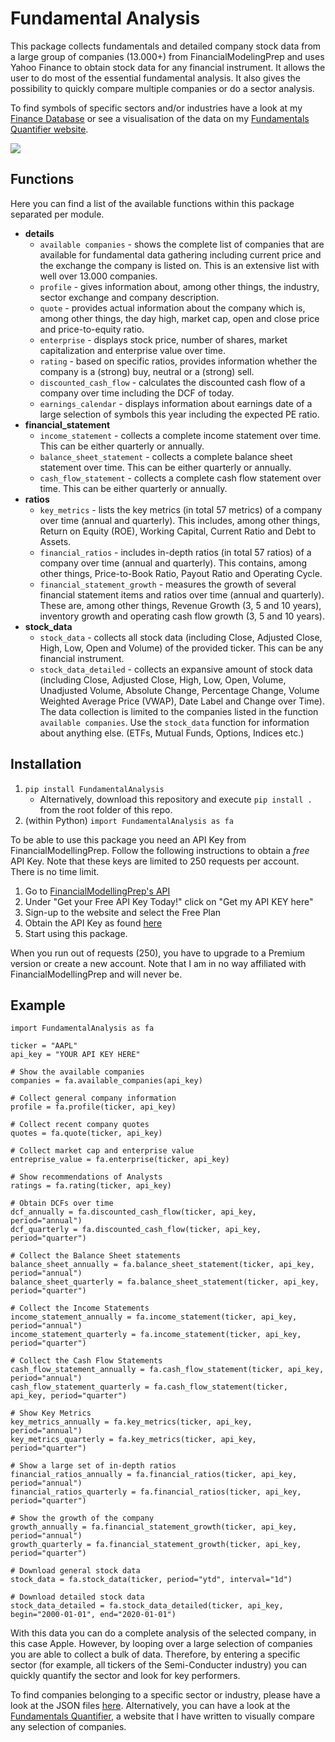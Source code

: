 # Fundamental Analysis
This package collects fundamentals and detailed company stock data from a large group of companies (13.000+)
from FinancialModelingPrep and uses Yahoo Finance to obtain stock data for any financial instrument. It allows
the user to do most of the essential fundamental analysis. It also gives the possibility to quickly compare
multiple companies or do a sector analysis.

To find symbols of specific sectors and/or industries have a look at my [Finance Database](https://github.com/JerBouma/FinanceDatabase) or 
see a visualisation of the data on my [Fundamentals Quantifier website](https://github.com/JerBouma/FundamentalsQuantifier).

![](images/FundamentalAnalysis.png)

## Functions
Here you can find a list of the available functions within this package separated per module. 
- **details**
    - `available companies` - shows the complete list of companies that are available for fundamental data
    gathering including current price and the exchange the company is listed on. This is an extensive list with
    well over 13.000 companies.
    - `profile` - gives information about, among other things, the industry, sector exchange
    and company description.
    - `quote` - provides actual information about the company which is, among other things, the day high,
    market cap, open and close price and price-to-equity ratio.
    - `enterprise` - displays stock price, number of shares, market capitalization and 
    enterprise value over time.
    - `rating` - based on specific ratios, provides information whether the company is a (strong) buy,
    neutral or a (strong) sell.
    - `discounted_cash_flow` - calculates the discounted cash flow of a company over time including the
    DCF of today.
    - `earnings_calendar` - displays information about earnings date of a large selection of symbols this year
    including the expected PE ratio.
- **financial_statement**
    - `income_statement` - collects a complete income statement over time. This can be either quarterly
    or annually.
    - `balance_sheet_statement` - collects a complete balance sheet statement over time. This can be either quarterly
    or annually.
    - `cash_flow_statement` - collects a complete cash flow statement over time. This can be either quarterly
    or annually.
- **ratios**
    - `key_metrics` - lists the key metrics (in total 57 metrics) of a company over time (annual
    and quarterly). This includes, among other things, Return on Equity (ROE), Working Capital,
    Current Ratio and Debt to Assets.
    - `financial_ratios` - includes in-depth ratios (in total 57 ratios) of a company over time (annual
    and quarterly). This contains, among other things, Price-to-Book Ratio, Payout Ratio and Operating Cycle.
    - `financial_statement_growth` - measures the growth of several financial statement items and ratios over
    time (annual and quarterly). These are, among other things, Revenue Growth (3, 5 and 10 years),
    inventory growth and operating cash flow growth (3, 5 and 10 years).
- **stock_data**
    - `stock_data` - collects all stock data (including Close, Adjusted Close, High, Low, Open and Volume) of
    the provided ticker. This can be any financial instrument.
    - `stock_data_detailed` - collects an expansive amount of stock data (including Close, Adjusted Close,
     High, Low, Open, Volume, Unadjusted Volume, Absolute Change, Percentage Change, Volume Weighted
     Average Price (VWAP), Date Label and Change over Time). The data collection is limited to
     the companies listed in the function `available companies`. Use the `stock_data` function for information about
     anything else. (ETFs, Mutual Funds, Options, Indices etc.)

## Installation
1. `pip install FundamentalAnalysis`
    * Alternatively, download this repository and execute `pip install .` from the root folder of this repo.
2. (within Python) `import FundamentalAnalysis as fa`

To be able to use this package you need an API Key from FinancialModellingPrep. Follow the following instructions to
obtain a _free_ API Key. Note that these keys are limited to 250 requests per account. There is no time limit.
1. Go to [FinancialModellingPrep's API](https://financialmodelingprep.com/developer/docs/)
2. Under "Get your Free API Key Today!" click on "Get my API KEY here"
3. Sign-up to the website and select the Free Plan
4. Obtain the API Key as found [here](https://financialmodelingprep.com/developer/docs/)
4. Start using this package.

When you run out of requests (250), you have to upgrade to a Premium version or create a new account. Note that I am
in no way affiliated with FinancialModellingPrep and will never be.

## Example

```
import FundamentalAnalysis as fa

ticker = "AAPL"
api_key = "YOUR API KEY HERE"

# Show the available companies
companies = fa.available_companies(api_key)

# Collect general company information
profile = fa.profile(ticker, api_key)

# Collect recent company quotes
quotes = fa.quote(ticker, api_key)

# Collect market cap and enterprise value
entreprise_value = fa.enterprise(ticker, api_key)

# Show recommendations of Analysts
ratings = fa.rating(ticker, api_key)

# Obtain DCFs over time
dcf_annually = fa.discounted_cash_flow(ticker, api_key, period="annual")
dcf_quarterly = fa.discounted_cash_flow(ticker, api_key, period="quarter")

# Collect the Balance Sheet statements
balance_sheet_annually = fa.balance_sheet_statement(ticker, api_key, period="annual")
balance_sheet_quarterly = fa.balance_sheet_statement(ticker, api_key, period="quarter")

# Collect the Income Statements
income_statement_annually = fa.income_statement(ticker, api_key, period="annual")
income_statement_quarterly = fa.income_statement(ticker, api_key, period="quarter")

# Collect the Cash Flow Statements
cash_flow_statement_annually = fa.cash_flow_statement(ticker, api_key, period="annual")
cash_flow_statement_quarterly = fa.cash_flow_statement(ticker, api_key, period="quarter")

# Show Key Metrics
key_metrics_annually = fa.key_metrics(ticker, api_key, period="annual")
key_metrics_quarterly = fa.key_metrics(ticker, api_key, period="quarter")

# Show a large set of in-depth ratios
financial_ratios_annually = fa.financial_ratios(ticker, api_key, period="annual")
financial_ratios_quarterly = fa.financial_ratios(ticker, api_key, period="quarter")

# Show the growth of the company
growth_annually = fa.financial_statement_growth(ticker, api_key, period="annual")
growth_quarterly = fa.financial_statement_growth(ticker, api_key, period="quarter")

# Download general stock data
stock_data = fa.stock_data(ticker, period="ytd", interval="1d")

# Download detailed stock data
stock_data_detailed = fa.stock_data_detailed(ticker, api_key, begin="2000-01-01", end="2020-01-01")

```

With this data you can do a complete analysis of the selected company, in this case Apple. However, by looping
over a large selection of companies you are able to collect a bulk of data. Therefore, by  entering a specific sector
(for example, all tickers of the Semi-Conducter industry) you can quickly quantify the sector and look for
key performers.

To find companies belonging to a specific sector or industry, please have a look at the JSON files
[here](https://github.com/JerBouma/FundamentalsQuantifier/tree/master/data). Alternatively, you can have a 
look at the [Fundamentals Quantifier](https://fundamentals-quantifier.herokuapp.com/), a website that I have written
to visually compare any selection of companies.
